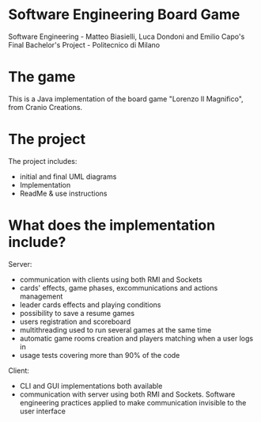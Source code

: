 # Software Engineering Board Game
Software Engineering - Matteo Biasielli, Luca Dondoni and Emilio Capo's Final Bachelor's Project - Politecnico di Milano

# The game
This is a Java implementation of the board game "Lorenzo Il Magnifico", from Cranio Creations.

# The project
The project includes:
- initial and final UML diagrams
- Implementation
- ReadMe & use instructions

# What does the implementation include?
Server:
- communication with clients using both RMI and Sockets
- cards' effects, game phases, excommunications and actions management
- leader cards effects and playing conditions
- possibility to save a resume games
- users registration and scoreboard
- multithreading used to run several games at the same time
- automatic game rooms creation and players matching when a user logs in
- usage tests covering more than 90% of the code

Client:
- CLI and GUI implementations both available
- communication with server using both RMI and Sockets. Software engineering practices applied to make communication invisible to the user interface

